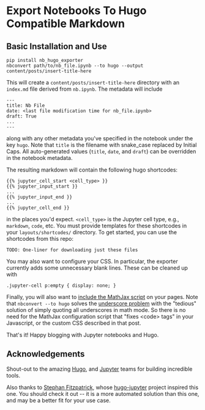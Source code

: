 # Export Notebooks To Hugo Compatible Markdown

## Basic Installation and Use
```
pip install nb_hugo_exporter
nbconvert path/to/nb_file.ipynb --to hugo --output content/posts/insert-title-here
```
This will create a `content/posts/insert-title-here` directory with an
`index.md` file derived from `nb.ipynb`. The metadata will include
```
---
title: Nb File
date: <last file modification time for nb_file.ipynb>
draft: True
...
---
```
along with any other metadata you've specified in the notebook under the key
`hugo`. Note that `title` is the filename with snake\_case replaced by
Initial Caps. All auto-generated values (`title`, `date`, and `draft`) can
be overridden in the notebook metadata.

The resulting markdown will contain the following hugo shortcodes:
```
{{% jupyter_cell_start <cell_type> }}
{{% jupyter_input_start }}
...
{{% jupyter_input_end }}
...
{{% jupyter_cell_end }}
```
in the places you'd expect.  `<cell_type>` is the Jupyter cell type, e.g.,
`markdown`, `code`, etc.  You must provide templates for these shortcodes in
your `layouts/shortcodes/` directory. To get started, you can use the
shortcodes from this repo:
```
TODO: One-liner for downloading just these files
```
You may also want to configure your CSS. In particular, the exporter currently
adds some unnecessary blank lines. These can be cleaned up with
```
.jupyter-cell p:empty { display: none; }
```

Finally, you will also want to [include the MathJax script](
https://gohugo.io/content-management/formats/#enable-mathjax) on your pages.
Note that `nbconvert --to hugo` solves the [underscore problem](
https://gohugo.io/content-management/formats/#issues-with-markdown) with the
"tedious" solution of simply quoting all underscores in math mode. So there
is no need for the MathJax configuration script that "fixes \<code\> tags" in
your Javascript, or the custom CSS described in that post.

That's it! Happy blogging with Jupyter notebooks and Hugo.

## Acknowledgements
Shout-out to the amazing [Hugo](https://gohugo.io), and
[Jupyter](https://jupyter.org) teams for building incredible tools.

Also thanks to [Stephan Fitzpatrick](https://github.com/knowsuchagency), whose
[hugo-jupyter](http://journalpanic.com/hugo_jupyter/) project inspired this
one. You should check it out -- it is a more automated solution than this one,
and may be a better fit for your use case.
